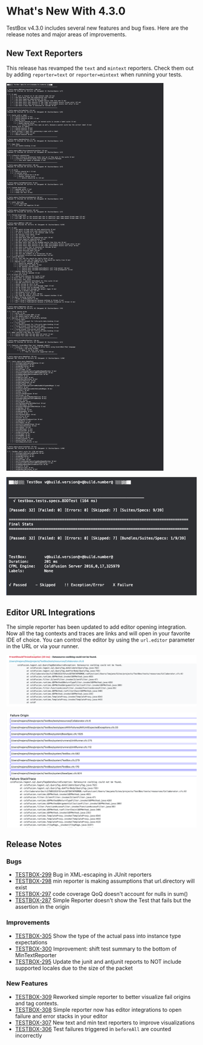 # What's New With 4.3.0

TestBox v4.3.0 includes several new features and bug fixes.  Here are the release notes and major areas of improvements.

## New Text Reporters

This release has revamped the `text` and `mintext` reporters.  Check them out by adding `reporter=text` or `reporter=mintext` when running your tests.

![Text](../../.gitbook/assets/image-20210524-220340.png)

![Min Text](../../.gitbook/assets/screen-shot-2021-05-24-at-5.43.54-pm.png)

## Editor URL Integrations

The simple reporter has been updated to add editor opening integration.  Now all the tag contexts and traces are links and will open in your favorite IDE of choice.  You can control the editor by using the `url.editor` parameter in the URL or via your runner.

![](../../.gitbook/assets/screen-shot-2021-05-24-at-5.25.20-pm%20%282%29.png)

![](../../.gitbook/assets/screen-shot-2021-05-24-at-5.25.29-pm%20%281%29.png)

## Release Notes

### Bugs

* [TESTBOX-299](https://ortussolutions.atlassian.net/browse/TESTBOX-299) Bug in XML-escaping in JUnit reporters
* [TESTBOX-298](https://ortussolutions.atlassian.net/browse/TESTBOX-298) min reporter is making assumptions that url.directory will exist
* [TESTBOX-297](https://ortussolutions.atlassian.net/browse/TESTBOX-297) code coverage QoQ doesn't account for nulls in sum\(\)
* [TESTBOX-287](https://ortussolutions.atlassian.net/browse/TESTBOX-287) Simple Reporter doesn't show the Test that fails but the assertion in the origin

### Improvements

* [TESTBOX-305](https://ortussolutions.atlassian.net/browse/TESTBOX-305) Show the type of the actual pass into instance type expectations
* [TESTBOX-300](https://ortussolutions.atlassian.net/browse/TESTBOX-300) Improvement: shift test summary to the bottom of MinTextReporter
* [TESTBOX-295](https://ortussolutions.atlassian.net/browse/TESTBOX-295) Update the junit and antjunit reports to NOT include supported locales due to the size of the packet

### New Features

* [TESTBOX-309](https://ortussolutions.atlassian.net/browse/TESTBOX-309) Reworked simple reporter to better visualize fail origins and tag contexts.
* [TESTBOX-308](https://ortussolutions.atlassian.net/browse/TESTBOX-308) Simple reporter now has editor integrations to open failure and error stacks in your editor
* [TESTBOX-307](https://ortussolutions.atlassian.net/browse/TESTBOX-307) New text and min text reporters to improve visualizations
* [TESTBOX-306](https://ortussolutions.atlassian.net/browse/TESTBOX-306) Test failures triggered in `beforeAll` are counted incorrectly

